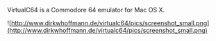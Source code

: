VirtualC64 is a Commodore 64 emulator for Mac OS X.

![http://www.dirkwhoffmann.de/virtualc64/pics/screenshot_small.png](http://www.dirkwhoffmann.de/virtualc64/pics/screenshot_small.png)